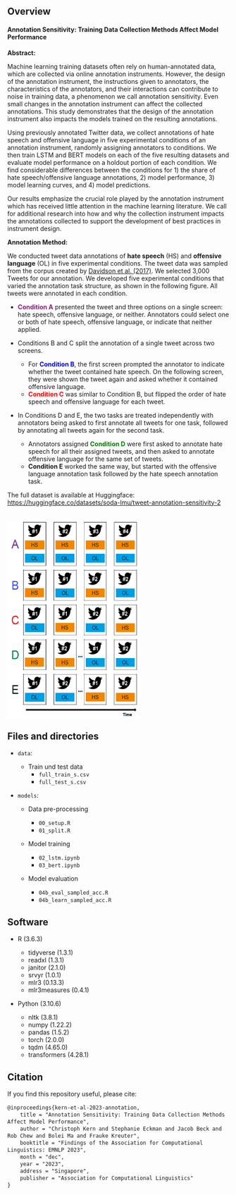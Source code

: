 ## Overview

#### Annotation Sensitivity: Training Data Collection Methods Affect Model Performance

**Abstract:**

Machine learning training datasets often rely on human-annotated data, which are collected via online annotation instruments. However, the design of the annotation instrument, the instructions given to annotators, the characteristics of the annotators, and their interactions can contribute to noise in training data, a phenomenon we call annotation sensitivity. Even small changes in the annotation instrument can affect the collected annotations. This study demonstrates that the design of the annotation instrument also impacts the models trained on the resulting annotations. 

Using previously annotated Twitter data, we collect annotations of hate speech and offensive language in five experimental conditions of an annotation instrument, randomly assigning annotators to conditions. We then train LSTM and BERT models on each of the five resulting datasets and evaluate model performance on a holdout portion of each condition. We find considerable differences between the conditions for 1) the share of hate speech/offensive language annotations, 2) model performance, 3) model learning curves, and 4) model predictions. 

Our results emphasize the crucial role played by the annotation instrument which has received little attention in the machine learning literature. We call for additional research into how and why the collection instrument impacts the annotations collected to support the development of best practices in instrument design. 

**Annotation Method:**

We conducted tweet data annotations of **hate speech** (HS) and **offensive language** (OL) in five experimental conditions. The tweet data was sampled from the corpus created by [Davidson et al. (2017)](https://ojs.aaai.org/index.php/ICWSM/article/view/14955). We selected 3,000 Tweets for our annotation. We developed five experimental conditions that varied the annotation task structure, as shown in the following figure. All tweets were annotated in each condition.

- **<font color= #871F78>Condition A</font>** presented the tweet and three options on a single screen: hate speech, offensive language, or neither. Annotators could select one or both of hate speech, offensive language, or indicate that neither applied.

- Conditions B and C split the annotation of a single tweet across two screens.
  + For **<font color= Blue>Condition B</font>**, the first screen prompted the annotator to indicate whether the tweet contained hate speech. On the following screen, they were shown the tweet again and asked whether it contained offensive language.
  + **<font color= red>Condition C</font>** was similar to Condition B, but flipped the order of hate speech and offensive language for each tweet. 

- In Conditions D and E, the two tasks are treated independently with annotators being asked to first annotate all tweets for one task, followed by annotating all tweets again for the second task.
  + Annotators assigned **<font color=green>Condition D</font>** were first asked to annotate hate speech for all their assigned tweets, and then asked to annotate offensive language for the same set of tweets.
  + **Condition E** worked the same way, but started with the offensive language annotation task followed by the hate speech annotation task.  

The full dataset is available at Huggingface: https://huggingface.co/datasets/soda-lmu/tweet-annotation-sensitivity-2

<br />

<img src="https://raw.githubusercontent.com/chkern/tweet-annotation-sensitivity/main/fig/exp_conditions.png" width = "300" height = "450" alt="" align=center />


## Files and directories

- ``data``: 
    - Train und test data
      + `full_train_s.csv`
      + `full_test_s.csv`
  

- ``models``:

  - Data pre-processing 
      + `00_setup.R`
      + `01_split.R`
      
  - Model training 
      + `02_lstm.ipynb`
      + `03_bert.ipynb`
      
  - Model evaluation
      + `04b_eval_sampled_acc.R`
      + `04b_learn_sampled_acc.R`


## Software

- R (3.6.3)
  - tidyverse (1.3.1)
  - readxl (1.3.1)
  - janitor (2.1.0)
  - srvyr (1.0.1)
  - mlr3 (0.13.3)
  - mlr3measures (0.4.1)

- Python (3.10.6)
  - nltk (3.8.1)
  - numpy (1.22.2)
  - pandas (1.5.2)
  - torch (2.0.0)
  - tqdm (4.65.0)
  - transformers (4.28.1)

## Citation

If you find this repository useful, please cite:
```
@inproceedings{kern-et-al-2023-annotation,
    title = "Annotation Sensitivity: Training Data Collection Methods Affect Model Performance",
    author = "Christoph Kern and Stephanie Eckman and Jacob Beck and Rob Chew and Bolei Ma and Frauke Kreuter",
    booktitle = "Findings of the Association for Computational Linguistics: EMNLP 2023",
    month = "dec",
    year = "2023",
    address = "Singapore",
    publisher = "Association for Computational Linguistics"
}
```
